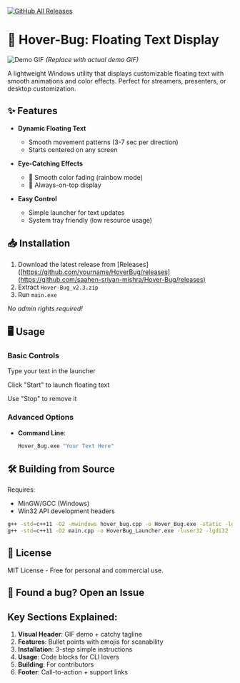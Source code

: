 [![GitHub All Releases](https://img.shields.io/github/downloads/saahen-sriyan-mishra/Hover-Bug/total?label=Total%20Downloads)](https://github.com/saahen-sriyan-mishra/Hover-Bug/releases)


# 🚀 Hover-Bug: Floating Text Display

![Demo GIF](https://media.giphy.com/media/v1.Y2lkPTc5MGI3NjAxc2R1b2Z2N3h4eWZ6Z3I1Z2VjZGN6bmR6bG0yY2NqZzZzY3B6eSZlcD12MV9pbnRlcm5hbF9naWZfYnlfaWQmY3Q9Zw/example.gif) *(Replace with actual demo GIF)*

A lightweight Windows utility that displays customizable floating text with smooth animations and color effects. Perfect for streamers, presenters, or desktop customization.

## ✨ Features

- **Dynamic Floating Text**  
  - Smooth movement patterns (3-7 sec per direction)  
  - Starts centered on any screen  

- **Eye-Catching Effects**  
  - 🌈 Smooth color fading (rainbow mode)  
  - 🎯 Always-on-top display  

- **Easy Control**  
  - Simple launcher for text updates  
  - System tray friendly (low resource usage)  

## 📥 Installation

1. Download the latest release from [Releases]([https://github.com/yourname/HoverBug/releases](https://github.com/saahen-sriyan-mishra/Hover-Bug/releases)
2. Extract `Hover-Bug_v2.3.zip`
3. Run `main.exe`

*No admin rights required!*

## 🖥️ Usage

### Basic Controls

Type your text in the launcher

Click "Start" to launch floating text

Use "Stop" to remove it


### Advanced Options
- **Command Line**:  
  ```bash
  Hover_Bug.exe "Your Text Here"
  ```

## 🛠️ Building from Source

Requires:

- MinGW/GCC (Windows)
- Win32 API development headers
```bash
g++ -std=c++11 -O2 -mwindows hover_bug.cpp -o Hover_Bug.exe -static -lgdi32 -lwinmm
g++ -std=c++11 -O2 main.cpp -o HoverBug_Launcher.exe -luser32 -lgdi32
```

## 📜 License
MIT License - Free for personal and commercial use.



## 🐞 Found a bug? Open an Issue

## Key Sections Explained:
1. **Visual Header**: GIF demo + catchy tagline
2. **Features**: Bullet points with emojis for scanability
3. **Installation**: 3-step simple instructions
4. **Usage**: Code blocks for CLI lovers
5. **Building**: For contributors
6. **Footer**: Call-to-action + support links


  

